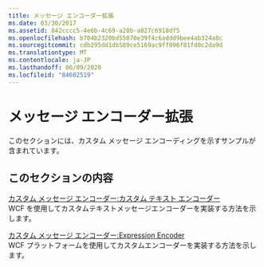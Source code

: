 ```yaml
---
title: メッセージ エンコーダー拡張
ms.date: 03/30/2017
ms.assetid: 842cccc5-4e6b-4c69-a28b-a827c6918df5
ms.openlocfilehash: b704b2320bd55070e39f4c6addd9bee4ab324a8c
ms.sourcegitcommit: cdb295dd1db589ce5169ac9ff096f01fd0c2da9d
ms.translationtype: MT
ms.contentlocale: ja-JP
ms.lasthandoff: 06/09/2020
ms.locfileid: "84602519"
---
```

# <a name="message-encoder-extensibility"></a>メッセージ エンコーダー拡張
このセクションには、カスタム メッセージ エンコーディングを示すサンプルが含まれています。  
  
## <a name="in-this-section"></a>このセクションの内容  
 [カスタム メッセージ エンコーダー:カスタム テキスト エンコーダー](custom-message-encoder-custom-text-encoder.md)  
 WCF を使用してカスタムテキストメッセージエンコーダーを実装する方法を示します。  
  
 [カスタム メッセージ エンコーダー:Expression Encoder](custom-message-encoder-compression-encoder.md)  
 WCF プラットフォームを使用してカスタムエンコーダーを実装する方法を示します。
